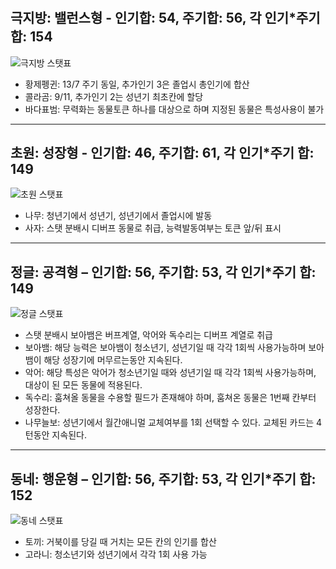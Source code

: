 #

## 극지방: 밸런스형 - 인기합: 54, 주기합: 56, 각 인기*주기 합: 154

![극지방 스탯표](표/a.png)

- 황제펭귄: 13/7 주기 동일, 추가인기 3은 졸업시 총인기에 합산
- 콜라곰: 9/11, 추가인기 2는 성년기 최초칸에 할당
- 바다표범: 무력화는 동물토큰 하나를 대상으로 하며 지정된 동물은 특성사용이 불가

---

## 초원: 성장형 - 인기합: 46, 주기합: 61, 각 인기*주기 합: 149

![초원 스탯표](표/b.png)

- 나무: 청년기에서 성년기, 성년기에서 졸업시에 발동
- 사자: 스탯 분배시 디버프 동물로 취급, 능력발동여부는 토큰 앞/뒤 표시

---

## 정글: 공격형 – 인기합: 56, 주기합: 53, 각 인기*주기 합: 149

![정글 스탯표](표/c.png)

- 스탯 분배시 보아뱀은 버프계열, 악어와 독수리는 디버프 계열로 취급
- 보아뱀: 해당 능력은 보아뱀이 청소년기, 성년기일 때 각각 1회씩 사용가능하며 보아뱀이 해당 성장기에 머무르는동안 지속된다.
- 악어: 해당 특성은 악어가 청소년기일 때와 성년기일 때 각각 1회씩 사용가능하며, 대상이 된 모든 동물에 적용된다. 
- 독수리: 훔쳐올 동물을 수용할 필드가 존재해야 하며, 훔쳐온 동물은 1번째 칸부터 성장한다.
- 나무늘보: 성년기에서 월간애니멀 교체여부를 1회 선택할 수 있다. 교체된 카드는 4턴동안 지속된다.

---

## 동네: 행운형 – 인기합: 56, 주기합: 53, 각 인기*주기 합: 152

![동네 스탯표](표/d.png)

- 토끼: 거북이를 당길 때 거치는 모든 칸의 인기를 합산
- 고라니: 청소년기와 성년기에서 각각 1회 사용 가능